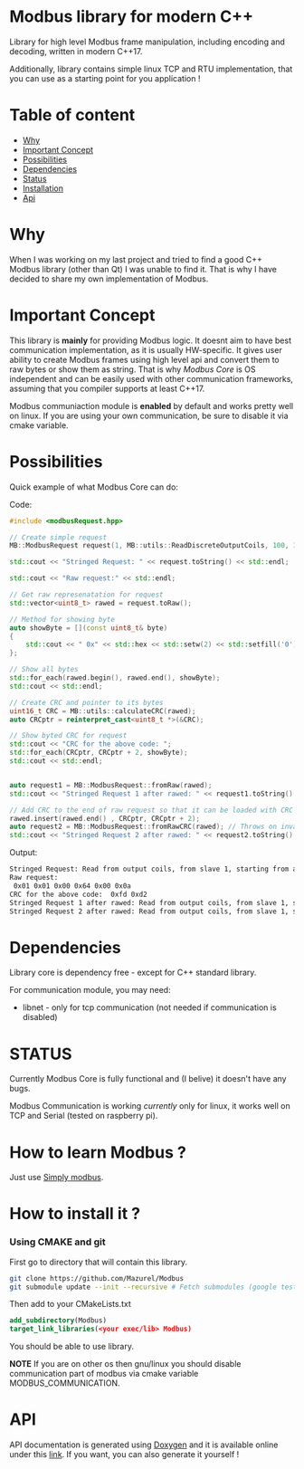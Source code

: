 <h1>Modbus library for modern C++</h1>

Library for high level Modbus frame manipulation, including encoding and decoding, written in modern C++17.

Additionally, library contains simple linux TCP and RTU implementation,
that you can use as a starting point for you application !

# Table of content
- [Why](#why)
- [Important Concept](#important-concept)
- [Possibilities](#possibilities)
- [Dependencies](#dependencies)
- [Status](#status)
- [Installation](#how-to-install-it-)
- [Api](#api)

# Why

When I was working on my last project and tried to find a good C++ Modbus library (other than Qt) I was unable to find it.
That is why I have decided to share my own implementation of Modbus.

# Important Concept

This library is **mainly** for providing Modbus logic.
It doesnt aim to have best communication implementation, as it is usually HW-specific.
It gives user ability to create Modbus frames using high level api and convert them to raw bytes or show them as string.
That is why *Modbus Core* is OS independent and can be easily used with other communication frameworks,
assuming that you compiler supports at least C++17.

Modbus communiaction module is **enabled** by default and works pretty well on linux.
If you are using your own communication, be sure to disable it via cmake variable.

# Possibilities

Quick example of what Modbus Core can do:

Code:
```c++
#include <modbusRequest.hpp>

// Create simple request
MB::ModbusRequest request(1, MB::utils::ReadDiscreteOutputCoils, 100, 10);

std::cout << "Stringed Request: " << request.toString() << std::endl;

std::cout << "Raw request:" << std::endl;

// Get raw represenatation for request
std::vector<uint8_t> rawed = request.toRaw();

// Method for showing byte
auto showByte = [](const uint8_t& byte)
{
    std::cout << " 0x" << std::hex << std::setw(2) << std::setfill('0') << static_cast<int>(byte);
};

// Show all bytes
std::for_each(rawed.begin(), rawed.end(), showByte);
std::cout << std::endl;

// Create CRC and pointer to its bytes
uint16_t CRC = MB::utils::calculateCRC(rawed);
auto CRCptr = reinterpret_cast<uint8_t *>(&CRC);

// Show byted CRC for request
std::cout << "CRC for the above code: ";
std::for_each(CRCptr, CRCptr + 2, showByte);
std::cout << std::endl;


auto request1 = MB::ModbusRequest::fromRaw(rawed);
std::cout << "Stringed Request 1 after rawed: " << request1.toString() << std::endl;

// Add CRC to the end of raw request so that it can be loaded with CRC check
rawed.insert(rawed.end() , CRCptr, CRCptr + 2);
auto request2 = MB::ModbusRequest::fromRawCRC(rawed); // Throws on invalid CRC
std::cout << "Stringed Request 2 after rawed: " << request2.toString() << std::endl;
```
Output:
```bash
Stringed Request: Read from output coils, from slave 1, starting from address 100, on 10 registers
Raw request:
 0x01 0x01 0x00 0x64 0x00 0x0a
CRC for the above code:  0xfd 0xd2
Stringed Request 1 after rawed: Read from output coils, from slave 1, starting from address 100, on 10 registers
Stringed Request 2 after rawed: Read from output coils, from slave 1, starting from address 100, on 10 registers
```

# Dependencies

Library core is dependency free - except for C++ standard library.

For communication module, you may need:

- libnet - only for tcp communication (not needed if communication is disabled)

# STATUS

Currently Modbus Core is fully functional and (I belive) it doesn't have any bugs.

Modbus Communication is working *currently* only for linux, it works well on TCP and Serial (tested on raspberry pi).

# How to learn Modbus ?

Just use [Simply modbus](http://www.simplymodbus.ca/FAQ.htm).

# How to install it ?

### Using CMAKE and git

First go to directory that will contain this library.

```bash
git clone https://github.com/Mazurel/Modbus
git submodule update --init --recursive # Fetch submodules (google tests)
```

Then add to your CMakeLists.txt
```cmake
add_subdirectory(Modbus)
target_link_libraries(<your exec/lib> Modbus)
```
You should be able to use library.

**NOTE**
If you are on other os then gnu/linux you should disable communication part of modbus via cmake variable MODBUS_COMMUNICATION.

# API

API documentation is generated using [Doxygen](https://www.doxygen.nl) and it is available online under this [link](https://mazurel.github.io/docs/modbus/index.html).
If you want, you can also generate it yourself !
